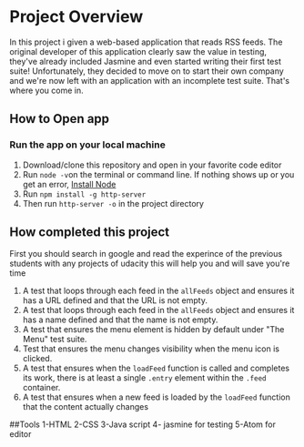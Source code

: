 # Project Overview

In this project i  given a web-based application that reads RSS feeds. The original developer of this application clearly saw the value in testing, they've already included Jasmine and even started writing their first test suite! Unfortunately, they decided to move on to start their own company and we're now left with an application with an incomplete test suite. That's where you come in.

## How to Open app


### Run the app on your local machine
1. Download/clone this repository and open in your favorite code editor
2. Run `node -v`on the terminal or command line. If nothing shows up or you get an error, [Install Node](https://nodejs.org/en/)
3. Run `npm install -g http-server`
4. Then run `http-server -o` in the project directory


## How completed this project
First you should search in google and read the experince of the previous students with any projects of udacity this will help you and will save you're time
1. A test that loops through each feed in the `allFeeds` object and ensures it has a URL defined and that the URL is not empty.
2. A test that loops through each feed in the `allFeeds` object and ensures it has a name defined and that the name is not empty.
3. A test that ensures the menu element is hidden by default under "The Menu" test suite.
4. Test that ensures the menu changes visibility when the menu icon is clicked.
5. A test that ensures when the `loadFeed` function is called and completes its work, there is at least a single `.entry` element within the `.feed` container.
6. A test that ensures when a new feed is loaded by the `loadFeed` function that the content actually changes


##Tools
1-HTML
2-CSS
3-Java script
4- jasmine for testing
5-Atom for editor
